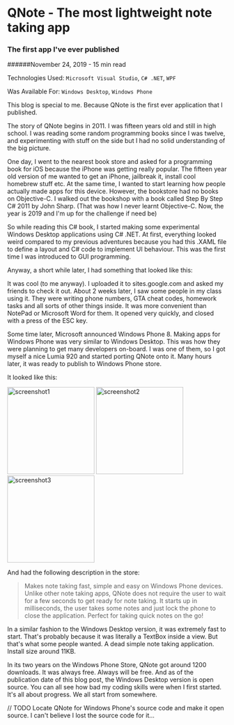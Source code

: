 # QNote - The most lightweight note taking app

### The first app I've ever published

######November 24, 2019 - 15 min read

Technologies Used: `Microsoft Visual Studio`, `C# .NET`, `WPF`

Was Available For: `Windows Desktop`, `Windows Phone`

This blog is special to me. Because QNote is the first ever application that I published.

The story of QNote begins in 2011. I was fifteen years old and still in high school. I was reading some random programming books since I was twelve, 
and experimenting with stuff on the side but I had no solid understanding of the big picture.

One day, I went to the nearest book store and asked for a programming book for iOS because the iPhone was getting really popular.
The fifteen year old version of me wanted to get an iPhone, jailbreak it, install cool homebrew stuff etc. At the same time, I wanted to start
learning how people actually made apps for this device. However, the bookstore had no books on Objective-C. I walked out the
bookshop with a book called Step By Step C# 2011 by John Sharp. (That was how I never learnt Objective-C. Now, the year is 2019 and I'm up for the
challenge if need be)

So while reading this C# book, I started making some experimental Windows Desktop applications using C# .NET. At first, everything looked 
weird compared to my previous adventures because you had this .XAML file to define a layout and C# code to implement UI behaviour.
This was the first time I was introduced to GUI programming.

Anyway, a short while later, I had something that looked like this:

It was cool (to me anyway). I uploaded it to sites.google.com and asked my friends to check it out.
 About 2 weeks later, I saw some people in my class using it. They were writing phone numbers, GTA cheat codes, homework tasks
 and all sorts of other things inside. It was more convenient than NotePad or Microsoft Word for them. It opened very quickly, and
 closed with a press of the ESC key. 
 
Some time later, Microsoft announced Windows Phone 8. Making apps for Windows Phone was very similar to Windows Desktop. This was how they were
planning to get many developers on-board. I was one of them, so I got myself a nice Lumia 920 and started porting QNote onto it. Many hours later,
it was ready to publish to Windows Phone store.

It looked like this:

<img src="/blogImages/qnote/screenshot1.png" alt="screenshot1" width="200"/>
<img src="/blogImages/qnote/screenshot2.png" alt="screenshot2" width="200"/>
<img src="/blogImages/qnote/screenshot3.png" alt="screenshot3" width="200"/>

And had the following description in the store:

> Makes note taking fast, simple and easy on Windows Phone devices.
 Unlike other note taking apps, QNote does not require the user to
  wait for a few seconds to get ready for note taking. It starts up
   in milliseconds, the user takes some notes and just lock the
    phone to close the application. Perfect for taking quick notes
     on the go!

In a similar fashion to the Windows Desktop version, it was extremely fast to start. That's probably because it was literally a TextBox
inside a view. But that's what some people wanted. A dead simple note taking application. Install size around 11KB.

In its two years on the Windows Phone Store, QNote got around 1200 downloads. It was always free. Always will be free. And as of the publication
date of this blog post, the Windows Desktop version is open source. You can all see how bad my coding skills were when I first started. It's all about
progress. We all start from somewhere.

// TODO Locate QNote for Windows Phone's source code and make it open source. I can't believe I lost the source code for it...

